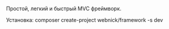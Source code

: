 Простой, легкий и быстрый MVC фреймворк.

Установка: composer create-project webnick/framework -s dev